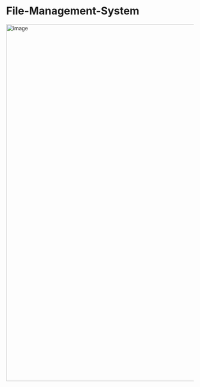 # File-Management-System

<img width="959" alt="image" src="https://github.com/user-attachments/assets/55214601-ab0c-49aa-bf29-89dcabd903a5">
